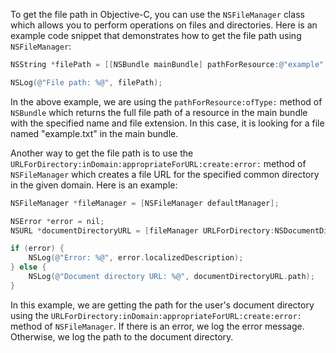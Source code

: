 To get the file path in Objective-C, you can use the `NSFileManager` class which allows you to perform operations on files and directories. Here is an example code snippet that demonstrates how to get the file path using `NSFileManager`:

```objective-c
NSString *filePath = [[NSBundle mainBundle] pathForResource:@"example" ofType:@"txt"];

NSLog(@"File path: %@", filePath);
```

In the above example, we are using the `pathForResource:ofType:` method of `NSBundle` which returns the full file path of a resource in the main bundle with the specified name and file extension. In this case, it is looking for a file named "example.txt" in the main bundle.

Another way to get the file path is to use the `URLForDirectory:inDomain:appropriateForURL:create:error:` method of `NSFileManager` which creates a file URL for the specified common directory in the given domain. Here is an example:

```objective-c
NSFileManager *fileManager = [NSFileManager defaultManager];

NSError *error = nil;
NSURL *documentDirectoryURL = [fileManager URLForDirectory:NSDocumentDirectory inDomain:NSUserDomainMask appropriateForURL:nil create:NO error:&error];

if (error) {
    NSLog(@"Error: %@", error.localizedDescription);
} else {
    NSLog(@"Document directory URL: %@", documentDirectoryURL.path);
}
```

In this example, we are getting the path for the user's document directory using the `URLForDirectory:inDomain:appropriateForURL:create:error:` method of `NSFileManager`. If there is an error, we log the error message. Otherwise, we log the path to the document directory.